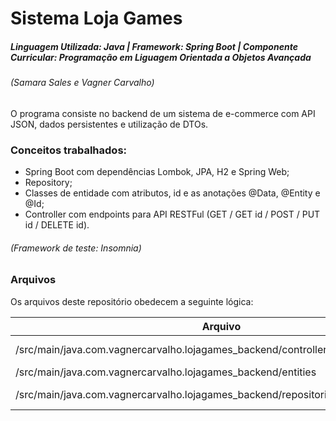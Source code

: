 # Sistema Loja Games

##### Linguagem Utilizada: Java | Framework: Spring Boot | Componente Curricular: Programação em Liguagem Orientada a Objetos Avançada
###### (Samara Sales e Vagner Carvalho)

O programa consiste no backend de um sistema de e-commerce com API JSON, dados persistentes e utilização de DTOs.

### Conceitos trabalhados: 

- Spring Boot com dependências Lombok, JPA, H2 e Spring Web;
- Repository;
- Classes de entidade com atributos, id e as anotações @Data, @Entity e @Id;
- Controller com endpoints para API RESTFul (GET / GET id / POST / PUT id / DELETE id).

###### (Framework de teste: Insomnia)

### Arquivos

Os arquivos deste repositório obedecem a seguinte lógica:

| Arquivo | Conteúdo |
| ------ | ------ |
| /src/main/java.com.vagnercarvalho.lojagames_backend/controllers/JogoController.java | código executável |
| /src/main/java.com.vagnercarvalho.lojagames_backend/entities | entidades |
| /src/main/java.com.vagnercarvalho.lojagames_backend/repositories | create do repositório |
